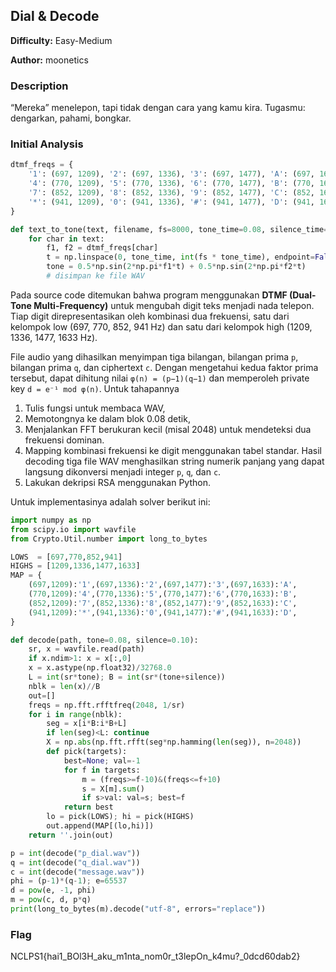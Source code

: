 ## Dial & Decode

**Difficulty:** Easy-Medium

**Author:** moonetics

### Description

“Mereka” menelepon, tapi tidak dengan cara yang kamu kira. Tugasmu: dengarkan, pahami, bongkar.

### Initial Analysis

```python
dtmf_freqs = {
    '1': (697, 1209), '2': (697, 1336), '3': (697, 1477), 'A': (697, 1633),
    '4': (770, 1209), '5': (770, 1336), '6': (770, 1477), 'B': (770, 1633),
    '7': (852, 1209), '8': (852, 1336), '9': (852, 1477), 'C': (852, 1633),
    '*': (941, 1209), '0': (941, 1336), '#': (941, 1477), 'D': (941, 1633),
}

def text_to_tone(text, filename, fs=8000, tone_time=0.08, silence_time=0.10):
    for char in text:
        f1, f2 = dtmf_freqs[char]
        t = np.linspace(0, tone_time, int(fs * tone_time), endpoint=False)
        tone = 0.5*np.sin(2*np.pi*f1*t) + 0.5*np.sin(2*np.pi*f2*t)
        # disimpan ke file WAV
```

Pada source code ditemukan bahwa program menggunakan **DTMF (Dual-Tone Multi-Frequency)** untuk mengubah digit teks menjadi nada telepon. Tiap digit direpresentasikan oleh kombinasi dua frekuensi, satu dari kelompok low (697, 770, 852, 941 Hz) dan satu dari kelompok high (1209, 1336, 1477, 1633 Hz). 

File audio yang dihasilkan menyimpan tiga bilangan, bilangan prima `p`, bilangan prima `q`, dan ciphertext `c`. Dengan mengetahui kedua faktor prima tersebut, dapat dihitung nilai `φ(n) = (p−1)(q−1)` dan memperoleh private key `d = e⁻¹ mod φ(n)`. Untuk tahapannya 

1. Tulis fungsi untuk membaca WAV, 
2. Memotongnya ke dalam blok 0.08 detik, 
3. Menjalankan FFT berukuran kecil (misal 2048) untuk mendeteksi dua frekuensi dominan. 
4. Mapping kombinasi frekuensi ke digit menggunakan tabel standar. Hasil decoding tiga file WAV menghasilkan string numerik panjang yang dapat langsung dikonversi menjadi integer `p`, `q`, dan `c`. 
5. Lakukan dekripsi RSA menggunakan Python.

Untuk implementasinya adalah solver berikut ini:

```python
import numpy as np
from scipy.io import wavfile
from Crypto.Util.number import long_to_bytes

LOWS  = [697,770,852,941]
HIGHS = [1209,1336,1477,1633]
MAP = {
    (697,1209):'1',(697,1336):'2',(697,1477):'3',(697,1633):'A',
    (770,1209):'4',(770,1336):'5',(770,1477):'6',(770,1633):'B',
    (852,1209):'7',(852,1336):'8',(852,1477):'9',(852,1633):'C',
    (941,1209):'*',(941,1336):'0',(941,1477):'#',(941,1633):'D',
}

def decode(path, tone=0.08, silence=0.10):
    sr, x = wavfile.read(path)
    if x.ndim>1: x = x[:,0]
    x = x.astype(np.float32)/32768.0
    L = int(sr*tone); B = int(sr*(tone+silence))
    nblk = len(x)//B
    out=[]
    freqs = np.fft.rfftfreq(2048, 1/sr)
    for i in range(nblk):
        seg = x[i*B:i*B+L]
        if len(seg)<L: continue
        X = np.abs(np.fft.rfft(seg*np.hamming(len(seg)), n=2048))
        def pick(targets):
            best=None; val=-1
            for f in targets:
                m = (freqs>=f-10)&(freqs<=f+10)
                s = X[m].sum()
                if s>val: val=s; best=f
            return best
        lo = pick(LOWS); hi = pick(HIGHS)
        out.append(MAP[(lo,hi)])
    return ''.join(out)

p = int(decode("p_dial.wav"))
q = int(decode("q_dial.wav"))
c = int(decode("message.wav"))
phi = (p-1)*(q-1); e=65537
d = pow(e, -1, phi)
m = pow(c, d, p*q)
print(long_to_bytes(m).decode("utf-8", errors="replace"))
```

### Flag

NCLPS1{hai1_BOl3H_aku_m1nta_nom0r_t3lepOn_k4mu?_0dcd60dab2}
